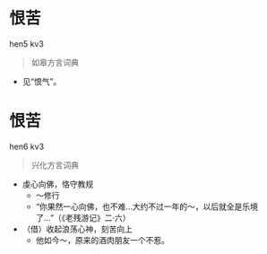 # 恨苦
hen5 kv3
> 如皋方言词典
- 见“恨气”。

# 恨苦
hen6 kv3
> 兴化方言词典
- 虔心向佛，恪守教规
  - ～修行
  - “你果然一心向佛，也不难…大约不过一年的～，以后就全是乐境了…”（《老残游记》二·六）
- （借）收起浪荡心神，刻苦向上
  - 他如今～，原来的酒肉朋友一个不惹。
